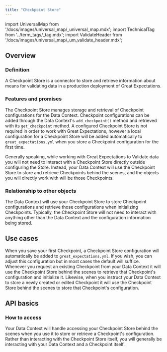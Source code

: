 ```yaml
---
title: "Checkpoint Store"
---
```

import UniversalMap from '/docs/images/universal_map/_universal_map.mdx';
import TechnicalTag from '../term_tags/_tag.mdx';
import ValidateHeader from '/docs/images/universal_map/_um_validate_header.mdx';


<UniversalMap setup='active' connect='inactive' create='inactive' validate='active'/> 

## Overview

### Definition

A Checkpoint Store is a connector to store and retrieve information about means for validating data in a production deployment of Great Expectations.

### Features and promises

The Checkpoint Store manages storage and retrieval of Checkpoint configurations for the Data Context.  Checkpoint configurations can be added through the Data Context's `add_checkpoint()` method and retrieved with its `get_checkpoint` method. A configured Checkpoint Store is not required in order to work with Great Expectations, however a local configuration for a Checkpoint Store will be added automatically to `great_expectations.yml` when you store a Checkpoint configuration for the first time.

Generally speaking, while working with Great Expectations to Validate data you will not need to interact with a Checkpoint Store directly outside configuring the Store.  Instead, your Data Context will use the Checkpoint Store to store and retrieve Checkpoints behind the scenes, and the objects you will directly work with will be those Checkpoints.

### Relationship to other objects

The Data Context will use your Checkpoint Store to store Checkpoint configurations and retrieve those configurations when initializing Checkpoints.  Typically, the Checkpoint Store will not need to interact with anything other than the Data Context and the configuration information being stored.

## Use cases

<ValidateHeader/>

When you save your first Checkpoint, a Checkpoint Store configuration will automatically be added to `great_expectations.yml`.  If you wish, you can adjust this configuration but in most cases the default will suffice.  Whenever you request an existing Checkpoint from your Data Context it will use the Checkpoint Store behind the scenes to retrieve that Checkpoint's configuration and initialize it.  Likewise, when you instruct your Data Context to store a newly created or edited Checkpoint it will use the Checkpoint Store behind the scenes to store that Checkpoint's configuration.

## API basics

### How to access

Your Data Context will handle accessing your Checkpoint Store behind the scenes when you use it to store or retrieve a Checkpoint's configuration.  Rather than interacting with the Checkpoint Store itself, you will generally be interacting with your Data Context and a Checkpoint itself.



